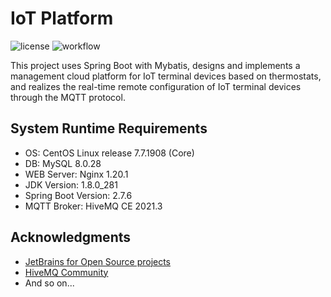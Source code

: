# IoT Platform

![license](https://img.shields.io/github/license/bephbin51695/IoTPlatform)
![workflow](https://github.com/bephbin51695/IoTPlatform/actions/workflows/maven_ci.yml/badge.svg)

This project uses Spring Boot with Mybatis, designs and implements a management cloud platform for IoT terminal devices
based on thermostats, and realizes the real-time remote configuration of IoT terminal devices through the MQTT protocol.

## System Runtime Requirements

- OS: CentOS Linux release 7.7.1908 (Core)
- DB: MySQL 8.0.28
- WEB Server: Nginx 1.20.1
- JDK Version: 1.8.0_281
- Spring Boot Version: 2.7.6
- MQTT Broker: HiveMQ CE 2021.3

## Acknowledgments

- [JetBrains for Open Source projects](https://www.jetbrains.com/community/opensource/)
- [HiveMQ Community](https://github.com/hivemq/hivemq-community-edition)
- And so on...
